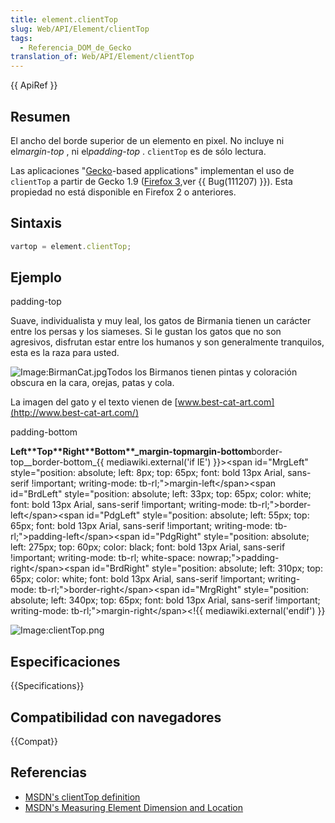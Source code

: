 ```yaml
---
title: element.clientTop
slug: Web/API/Element/clientTop
tags:
  - Referencia_DOM_de_Gecko
translation_of: Web/API/Element/clientTop
---
```

{{ ApiRef }}

## Resumen

El ancho del borde superior de un elemento en pixel. No incluye ni el*margin-top* , ni el*padding-top* . `clientTop` es de sólo lectura.

Las aplicaciones "[Gecko](es/Gecko)-based applications" implementan el uso de `clientTop` a partir de Gecko 1.9 ([Firefox 3](es/Firefox_3),ver {{ Bug(111207) }}). Esta propiedad no está disponible en Firefox 2 o anteriores.

## Sintaxis

```js
vartop = element.clientTop;
```

## Ejemplo

padding-top

Suave, individualista y muy leal, los gatos de Birmania tienen un carácter entre los persas y los siameses. Si le gustan los gatos que no son agresivos, disfrutan estar entre los humanos y son generalmente tranquilos, esta es la raza para usted.

<img alt="Image:BirmanCat.jpg">Todos los Birmanos tienen pintas y coloración obscura en la cara, orejas, patas y cola.

La imagen del gato y el texto vienen de [www.best-cat-art.com](http://www.best-cat-art.com/)

padding-bottom

**Left\*\***Top\***\*Right\*\***Bottom\*\*_margin-top**margin-bottom**border-top\_\_border-bottom_{{ mediawiki.external('if IE') }}>\<span id="MrgLeft" style="position: absolute; left: 8px; top: 65px; font: bold 13px Arial, sans-serif !important; writing-mode: tb-rl;">margin-left\</span>\<span id="BrdLeft" style="position: absolute; left: 33px; top: 65px; color: white; font: bold 13px Arial, sans-serif !important; writing-mode: tb-rl;">border-left\</span>\<span id="PdgLeft" style="position: absolute; left: 55px; top: 65px; font: bold 13px Arial, sans-serif !important; writing-mode: tb-rl;">padding-left\</span>\<span id="PdgRight" style="position: absolute; left: 275px; top: 60px; color: black; font: bold 13px Arial, sans-serif !important; writing-mode: tb-rl; white-space: nowrap;">padding-right\</span>\<span id="BrdRight" style="position: absolute; left: 310px; top: 65px; color: white; font: bold 13px Arial, sans-serif !important; writing-mode: tb-rl;">border-right\</span>\<span id="MrgRight" style="position: absolute; left: 340px; top: 65px; font: bold 13px Arial, sans-serif !important; writing-mode: tb-rl;">margin-right\</span>\<!{{ mediawiki.external('endif') }}

<img alt="Image:clientTop.png">

## Especificaciones

{{Specifications}}

## Compatibilidad con navegadores

{{Compat}}

## Referencias

- [MSDN's clientTop definition](http://msdn.microsoft.com/workshop/author/dhtml/reference/properties/clienttop.asp?frame=true)
- [MSDN's Measuring Element Dimension and Location](http://msdn.microsoft.com/workshop/author/om/measuring.asp)
